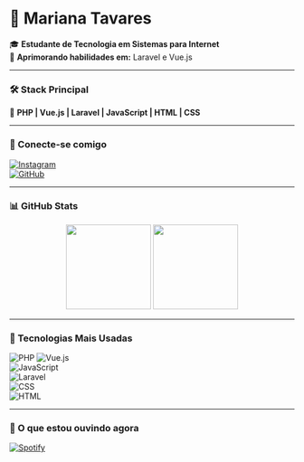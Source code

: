 <!-- Título com emoji -->
# 🌸 Mariana Tavares

🎓 **Estudante de Tecnologia em Sistemas para Internet**  
🚀 **Aprimorando habilidades em:** Laravel e Vue.js  

---

### 🛠️ Stack Principal
💖 **PHP | Vue.js | Laravel | JavaScript | HTML | CSS**  

---

### 📲 Conecte-se comigo  
[![Instagram](https://img.shields.io/badge/Instagram-E4405F?style=for-the-badge&logo=instagram&logoColor=white)](https://instagram.com/seuuser)  
[![GitHub](https://img.shields.io/badge/GitHub-181717?style=for-the-badge&logo=github&logoColor=white)](https://github.com/seuuser)  

---

### 📊 GitHub Stats  
<div align="center">
  <img height="150em" src="https://github-readme-stats.vercel.app/api?username=seuuser&show_icons=true&theme=radical&count_private=true"/>
  <img height="150em" src="https://github-readme-stats.vercel.app/api/top-langs/?username=seuuser&layout=compact&langs_count=7&theme=radical"/>
</div>

---

### 🚀 Tecnologias Mais Usadas  
![PHP](https://img.shields.io/badge/PHP-777BB4?style=for-the-badge&logo=php&logoColor=white) 
![Vue.js](https://img.shields.io/badge/Vue.js-4FC08D?style=for-the-badge&logo=vue.js&logoColor=white)  
![JavaScript](https://img.shields.io/badge/JavaScript-F7DF1E?style=for-the-badge&logo=javascript&logoColor=black)  
![Laravel](https://img.shields.io/badge/Laravel-FF2D20?style=for-the-badge&logo=laravel&logoColor=white)  
![CSS](https://img.shields.io/badge/CSS-1572B6?style=for-the-badge&logo=css3&logoColor=white)  
![HTML](https://img.shields.io/badge/HTML-E34F26?style=for-the-badge&logo=html5&logoColor=white)  

---

### 🎵 O que estou ouvindo agora  
[![Spotify](https://spotify-now-playing-readme.vercel.app/api/spotify-playing)](https://open.spotify.com/user/seuuser)
